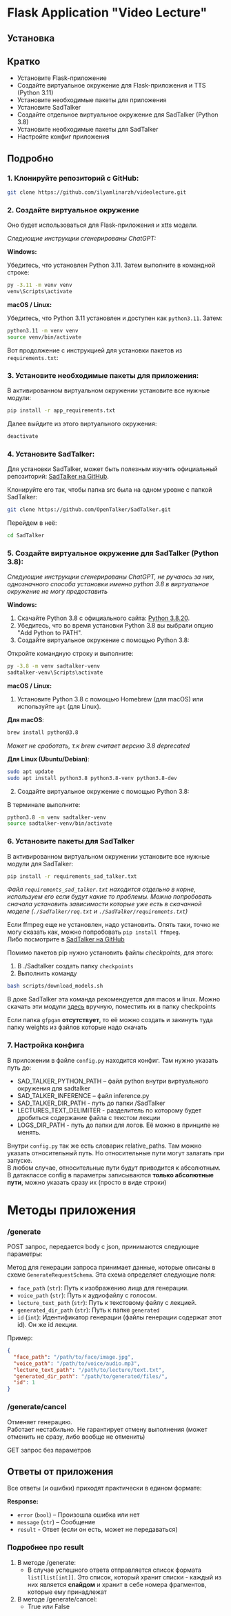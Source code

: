 
# Flask Application "Video Lecture"


## Установка

## Кратко
- Установите Flask-приложение
- Создайте виртуальное окружение для Flask-приложения и TTS (Python 3.11)
- Установите необходимые пакеты для приложения
- Установите SadTalker
- Создайте отдельное виртуальное окружение для SadTalker (Python 3.8)
- Установите необходимые пакеты для SadTalker
- Настройте конфиг приложения


## Подробно

### 1. Клонируйте репозиторий с GitHub:

  ```bash
  git clone https://github.com/ilyamlinarzh/videolecture.git
   ```

### 2. Создайте виртуальное окружение

Оно будет использоваться для Flask-приложения и xtts модели. 

*Следующие инструкции сгенерированы СhatGPT:*


**Windows:**

Убедитесь, что установлен Python 3.11. Затем выполните в командной строке:

```bash
py -3.11 -m venv venv
venv\Scripts\activate
```

**macOS / Linux:**

Убедитесь, что Python 3.11 установлен и доступен как `python3.11`. Затем:

```bash
python3.11 -m venv venv
source venv/bin/activate
```

Вот продолжение с инструкцией для установки пакетов из `requirements.txt`:

### 3. Установите необходимые пакеты для приложения:

В активированном виртуальном окружении установите все нужные модули:

```bash
pip install -r app_requirements.txt
```

Далее выйдите из этого виртуального окружения:

```bash
deactivate
```

### 4. Установите SadTalker:

Для установки SadTalker, может быть полезным изучить официальный репозиторий: [SadTalker на GitHub](https://github.com/OpenTalker/SadTalker).

Клонируйте его так, чтобы папка src была на одном уровне с папкой SadTalker:

```bash
git clone https://github.com/OpenTalker/SadTalker.git
```

Перейдем в неё:
```bash
cd SadTalker
```

### 5. Создайте виртуальное окружение для SadTalker (Python 3.8):

*Следующие инструкции сгенерированы СhatGPT, не ручаюсь за них, однозначного способа установки именно python 3.8 в виртуальное окружение не могу предоставить*

**Windows:**

1. Скачайте Python 3.8 с официального сайта: [Python 3.8.20](https://www.python.org/downloads/release/python-3820/).
2. Убедитесь, что во время установки Python 3.8 вы выбрали опцию "Add Python to PATH".
3. Создайте виртуальное окружение с помощью Python 3.8:

Откройте командную строку и выполните:

```bash
py -3.8 -m venv sadtalker-venv
sadtalker-venv\Scripts\activate
```

**macOS / Linux:**

1. Установите Python 3.8 с помощью Homebrew (для macOS) или используйте `apt` (для Linux).

**Для macOS**:

```bash
brew install python@3.8
```
*Может не сработать, т.к brew считает версию 3.8 deprecated*

**Для Linux (Ubuntu/Debian)**:

```bash
sudo apt update
sudo apt install python3.8 python3.8-venv python3.8-dev
```

2. Создайте виртуальное окружение с помощью Python 3.8:

В терминале выполните:

```bash
python3.8 -m venv sadtalker-venv
source sadtalker-venv/bin/activate
```

### 6. Установите пакеты для SadTalker 

В активированном виртуальном окружении установите все нужные модули для SadTalker:


```bash
pip install -r requirements_sad_talker.txt
```

*Файл ```requirements_sad_talker.txt``` находится отдельно в корне, используем его если будут какие то проблемы. Можно попробовать сначала установить зависимости которые уже есть в скачанной моделе (```./SadTalker/req.txt``` и ```./SadTalker/requirements.txt```)*


Если ffmpeg еще не установлен, надо установить. Опять таки, точно не могу сказать как, можно попробовать ```pip install ffmpeg```.  
Либо посмотрите в [SadTalker на GitHub](https://github.com/OpenTalker/SadTalker)


Помимо пакетов pip нужно установить файлы *checkpoints*, для этого:
1. В ./Sadtalker создать папку ```checkpoints```
2. Выполнить команду 
```bash
bash scripts/download_models.sh
```

В доке SadTalker эта команда рекомендуется для macos и linux. Можно скачать эти модули [здесь](https://github.com/OpenTalker/SadTalker?tab=readme-ov-file#2-download-models)
вручную, поместить их в папку checkpoints

Если папка ```gfpgan``` **отсутствует**, то её можно создать и закинуть туда папку weights из файлов которые надо скачать

### 7. Настройка конфига

В приложении в файле ```config.py``` находится конфиг. Там нужно указать путь до:

- SAD_TALKER_PYTHON_PATH – файл python внутри виртуального окружения для sadtalker
- SAD_TALKER_INFERENCE – файл inference.py
- SAD_TALKER_DIR_PATH - путь до папки /SadTalker
- LECTURES_TEXT_DELIMITER - разделитель по которому будет дробиться содержание файла с текстом лекции
- LOGS_DIR_PATH - путь до папки для логов. Её можно в принципе не менять.

Внутри ```config.py``` так же есть словарик relative_paths. Там можно указать относительный путь. Но относительные пути могут залагать при запуске.  
В любом случае, относительные пути будут приводится к абсолютным. В датаклассе config в параметры записываются **только абсолютные пути**, можно указать сразу их (просто в виде строки)


# Методы приложения

### /generate
POST запрос, передается body с json, принимаются следующие параметры:



  Метод для генерации запроса принимает данные, которые описаны в схеме `GenerateRequestSchema`. Эта схема определяет следующие поля:

  - `face_path` (`str`): Путь к изображению лица для генерации.
  - `voice_path` (`str`): Путь к аудиофайлу с голосом.
  - `lecture_text_path` (`str`): Путь к текстовому файлу с лекцией.
  - `generated_dir_path` (`str`): Путь к папке ```generated```
  - `id` (`int`): Идентификатор генерации (файлы генерации содержат этот id). Он же id лекции.


  Пример:
  ```json
  {
    "face_path": "/path/to/face/image.jpg",
    "voice_path": "/path/to/voice/audio.mp3",
    "lecture_text_path": "/path/to/lecture/text.txt",
    "generated_dir_path": "/path/to/generated/files/",
    "id": 1
  }
  ```

### /generate/cancel

Отменяет генерацию.  
Работает нестабильно. Не гарантирует отмену выполнения (может отменить не сразу, либо вообще не отменить)

GET запрос без параметров


## Ответы от приложения

Все ответы (и ошибки) приходят практически в едином формате:

**Response:**
- ```error``` (```bool```) – Произошла ошибка или нет
- ```message``` (```str```) – Сообщение
- ```result``` - Ответ (если он есть, может не передаваться)


### Подробнее про result

1. В методе /generate:
   - В случае успешного ответа отправляется список формата ```list[list[int]]```. Это список, который хранит списки - каждый из них является **слайдом** и хранит в себе номера фрагментов, которые ему принадлежат
2. В методе /generate/cancel:
   - True или False